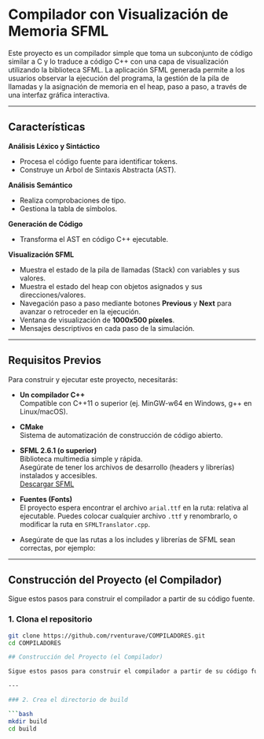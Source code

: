 # Compilador con Visualización de Memoria SFML

Este proyecto es un compilador simple que toma un subconjunto de código similar a C y lo traduce a código C++ con una capa de visualización utilizando la biblioteca SFML. La aplicación SFML generada permite a los usuarios observar la ejecución del programa, la gestión de la pila de llamadas y la asignación de memoria en el heap, paso a paso, a través de una interfaz gráfica interactiva.

---

## Características

**Análisis Léxico y Sintáctico**

- Procesa el código fuente para identificar tokens.
- Construye un Árbol de Sintaxis Abstracta (AST).

**Análisis Semántico**

- Realiza comprobaciones de tipo.
- Gestiona la tabla de símbolos.

**Generación de Código**

- Transforma el AST en código C++ ejecutable.

**Visualización SFML**

- Muestra el estado de la pila de llamadas (Stack) con variables y sus valores.
- Muestra el estado del heap con objetos asignados y sus direcciones/valores.
- Navegación paso a paso mediante botones **Previous** y **Next** para avanzar o retroceder en la ejecución.
- Ventana de visualización de **1000x500 píxeles**.
- Mensajes descriptivos en cada paso de la simulación.

---

## Requisitos Previos

Para construir y ejecutar este proyecto, necesitarás:

- **Un compilador C++**  
  Compatible con C++11 o superior (ej. MinGW-w64 en Windows, g++ en Linux/macOS).

- **CMake**  
  Sistema de automatización de construcción de código abierto.

- **SFML 2.6.1 (o superior)**  
  Biblioteca multimedia simple y rápida.  
  Asegúrate de tener los archivos de desarrollo (headers y librerías) instalados y accesibles.  
  [Descargar SFML](https://www.sfml-dev.org/download.php)

- **Fuentes (Fonts)**  
  El proyecto espera encontrar el archivo `arial.ttf` en la ruta:
  relativa al ejecutable. Puedes colocar cualquier archivo `.ttf` y renombrarlo, o modificar la ruta en `SFMLTranslator.cpp`.

- Asegúrate de que las rutas a los includes y librerías de SFML sean correctas, por ejemplo:

---

## Construcción del Proyecto (el Compilador)

Sigue estos pasos para construir el compilador a partir de su código fuente.

### 1. Clona el repositorio

```bash
git clone https://github.com/rventurave/COMPILADORES.git
cd COMPILADORES

## Construcción del Proyecto (el Compilador)

Sigue estos pasos para construir el compilador a partir de su código fuente.

---

### 2. Crea el directorio de build

```bash
mkdir build
cd build
